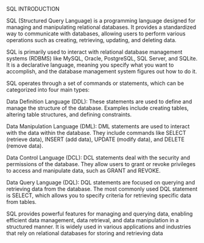 SQL INTRODUCTION

SQL (Structured Query Language) is a programming language designed for managing and manipulating relational databases. It provides a standardized way to communicate with databases, allowing users to perform various operations such as creating, retrieving, updating, and deleting data.

SQL is primarily used to interact with relational database management systems (RDBMS) like MySQL, Oracle, PostgreSQL, SQL Server, and SQLite. It is a declarative language, meaning you specify what you want to accomplish, and the database management system figures out how to do it.

SQL operates through a set of commands or statements, which can be categorized into four main types:

Data Definition Language (DDL): These statements are used to define and manage the structure of the database. Examples include creating tables, altering table structures, and defining constraints.

Data Manipulation Language (DML): DML statements are used to interact with the data within the database. They include commands like SELECT (retrieve data), INSERT (add data), UPDATE (modify data), and DELETE (remove data).

Data Control Language (DCL): DCL statements deal with the security and permissions of the database. They allow users to grant or revoke privileges to access and manipulate data, such as GRANT and REVOKE.

Data Query Language (DQL): DQL statements are focused on querying and retrieving data from the database. The most commonly used DQL statement is SELECT, which allows you to specify criteria for retrieving specific data from tables.

SQL provides powerful features for managing and querying data, enabling efficient data management, data retrieval, and data manipulation in a structured manner. It is widely used in various applications and industries that rely on relational databases for storing and retrieving data
